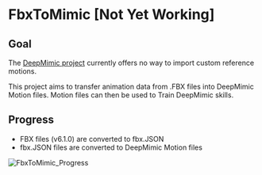 # FbxToMimic [Not Yet Working]

## Goal

The [DeepMimic project](https://github.com/xbpeng/DeepMimic) currently offers no way to import custom reference motions.

This project aims to transfer animation data from .FBX files into DeepMimic Motion files. Motion files can then be used to Train DeepMimic skills.



## Progress

- FBX files (v6.1.0) are converted to fbx.JSON
- fbx.JSON files are converted to DeepMimic Motion files

![FbxToMimic_Progress](./Assets/FbxToMimic_Progress.gif)
